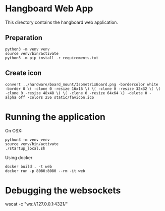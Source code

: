 # Hangboard Web App

This directory contains the hangboard web application.

## Preparation
```
python3 -m venv venv
source venv/bin/activate
python3 -m pip install -r requirements.txt
```

## Create icon
```convert ../hardware/board_mount/IsometrixBoard.png -bordercolor white -border 0 \( -clone 0 -resize 16x16 \) \( -clone 0 -resize 32x32 \) \( -clone 0 -resize 48x48 \) \( -clone 0 -resize 64x64 \) -delete 0 -alpha off -colors 256 static/favicon.ico```


# Running the application
On OSX: 
```
python3 -m venv venv
source venv/bin/activate
./startup_local.sh
```

Using docker
```
docker build . -t web
docker run -p 8080:8080 --rm -it web
```




# Debugging the websockets
wscat -c "ws://127.0.0.1:4321/"